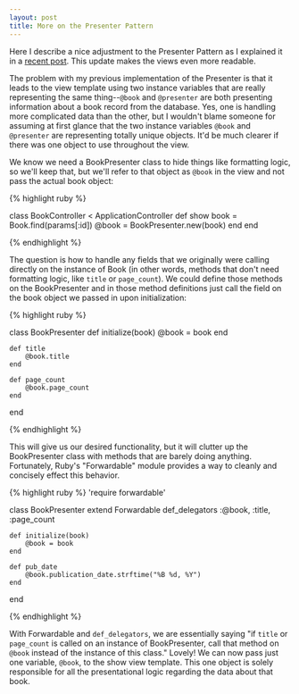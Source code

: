 ```yaml
---
layout: post
title: More on the Presenter Pattern
---
```


Here I describe a nice adjustment to the Presenter Pattern as I explained it in a [recent post](http://mikeknep.com/2014/06/25/presenter-pattern-in-rails.html). This update makes the views even more readable.

The problem with my previous implementation of the Presenter is that it leads to the view template using two instance variables that are really representing the same thing--`@book` and `@presenter` are both presenting information about a book record from the database. Yes, one is handling more complicated data than the other, but I wouldn't blame someone for assuming at first glance that the two instance variables `@book` and `@presenter` are representing totally unique objects. It'd be much clearer if there was one object to use throughout the view.

We know we need a BookPresenter class to hide things like formatting logic, so we'll keep that, but we'll refer to that object as `@book` in the view and not pass the actual book object:

{% highlight ruby %}

class BookController < ApplicationController
	def show
		book = Book.find(params[:id])
		@book = BookPresenter.new(book)
	end
end

{% endhighlight %}

The question is how to handle any fields that we originally were calling directly on the instance of Book (in other words, methods that don't need formatting logic, like `title` or `page_count`). We could define those methods on the BookPresenter and in those method definitions just call the field on the book object we passed in upon initialization:

{% highlight ruby %}

class BookPresenter
	def initialize(book)
		@book = book
	end

	def title
		@book.title
	end

	def page_count
		@book.page_count
	end
end

{% endhighlight %}

This will give us our desired functionality, but it will clutter up the BookPresenter class with methods that are barely doing anything. Fortunately, Ruby's "Forwardable" module provides a way to cleanly and concisely effect this behavior.

{% highlight ruby %}
'require forwardable'

class BookPresenter
	extend Forwardable
	def_delegators :@book, :title, :page_count

	def initialize(book)
		@book = book
	end

	def pub_date
		@book.publication_date.strftime("%B %d, %Y")
	end
end

{% endhighlight %}

With Forwardable and `def_delegators`, we are essentially saying "if `title` or `page_count` is called on an instance of BookPresenter, call that method on `@book` instead of the instance of this class." Lovely! We can now pass just one variable, `@book`, to the show view template. This one object is solely responsible for all the presentational logic regarding the data about that book.